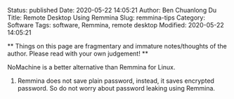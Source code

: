 Status: published
Date: 2020-05-22 14:05:21
Author: Ben Chuanlong Du
Title: Remote Desktop Using Remmina
Slug: remmina-tips
Category: Software
Tags: software, Remmina, remote desktop
Modified: 2020-05-22 14:05:21

**
Things on this page are
fragmentary and immature notes/thoughts of the author.
Please read with your own judgement!
**

NoMachine is a better alternative than Remmina for Linux.

1. Remmina does not save plain password,
    instead, 
    it saves encrypted password. 
    So do not worry about password leaking using Remmina.
